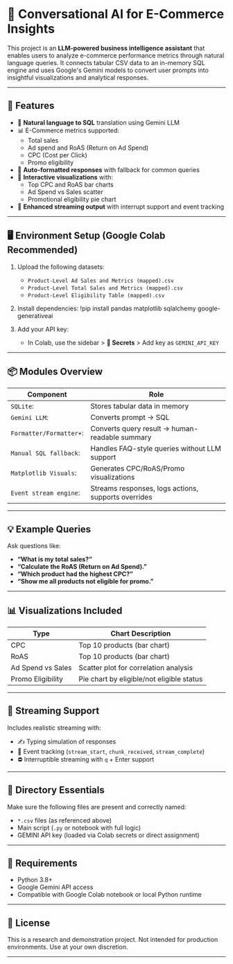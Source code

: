 # 🧠 Conversational AI for E-Commerce Insights

This project is an **LLM-powered business intelligence assistant** that enables users to analyze e-commerce performance metrics through natural language queries. It connects tabular CSV data to an in-memory SQL engine and uses Google's Gemini models to convert user prompts into insightful visualizations and analytical responses.

---

## 🚀 Features

- 🔎 **Natural language to SQL** translation using Gemini LLM
- 📊 E-Commerce metrics supported:
  - Total sales
  - Ad spend and RoAS (Return on Ad Spend)
  - CPC (Cost per Click)
  - Promo eligibility
- 🧠 **Auto-formatted responses** with fallback for common queries
- 🎨 **Interactive visualizations** with:
  - Top CPC and RoAS bar charts
  - Ad Spend vs Sales scatter
  - Promotional eligibility pie chart
- 💬 **Enhanced streaming output** with interrupt support and event tracking

---

## 🖥️ Environment Setup (Google Colab Recommended)

1. Upload the following datasets:
   - `Product-Level Ad Sales and Metrics (mapped).csv`
   - `Product-Level Total Sales and Metrics (mapped).csv`
   - `Product-Level Eligibility Table (mapped).csv`

2. Install dependencies:
   !pip install pandas matplotlib sqlalchemy google-generativeai


3. Add your API key:
   - In Colab, use the sidebar > **🔑 Secrets** > Add key as `GEMINI_API_KEY`

---

## 📦 Modules Overview

| Component                     | Role                                              |
|------------------------------|---------------------------------------------------|
| `SQLite`:                    | Stores tabular data in memory                     |
| `Gemini LLM`:                | Converts prompt → SQL                             |
| `Formatter/Formatter+`:      | Converts query result → human-readable summary    |
| `Manual SQL fallback`:       | Handles FAQ-style queries without LLM support     |
| `Matplotlib Visuals`:        | Generates CPC/RoAS/Promo visualizations           |
| `Event stream engine`:       | Streams responses, logs actions, supports overrides |

---

## 💡 Example Queries

Ask questions like:

- **“What is my total sales?”**
- **“Calculate the RoAS (Return on Ad Spend).”**
- **“Which product had the highest CPC?”**
- **“Show me all products not eligible for promo.”**

---

## 📊 Visualizations Included

| Type                        | Chart Description                           |
|----------------------------|----------------------------------------------|
| CPC                        | Top 10 products (bar chart)                  |
| RoAS                       | Top 10 products (bar chart)                  |
| Ad Spend vs Sales          | Scatter plot for correlation analysis        |
| Promo Eligibility          | Pie chart by eligible/not eligible status    |

---

## 📡 Streaming Support

Includes realistic streaming with:

- ✍️ Typing simulation of responses
- 🎯 Event tracking (`stream_start`, `chunk_received`, `stream_complete`)
- ⛔ Interruptible streaming with `q` + Enter support

---

## 📁 Directory Essentials

Make sure the following files are present and correctly named:

- `*.csv` files (as referenced above)
- Main script (`.py` or notebook with full logic)
- GEMINI API key (loaded via Colab secrets or direct assignment)

---

## 📌 Requirements

- Python 3.8+
- Google Gemini API access
- Compatible with Google Colab notebook or local Python runtime

---

## 📜 License

This is a research and demonstration project. Not intended for production environments. Use at your own discretion.

---


